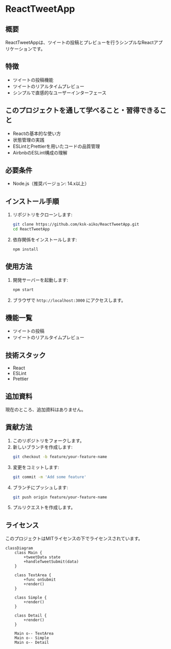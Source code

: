 # ReactTweetApp

## 概要
ReactTweetAppは、ツイートの投稿とプレビューを行うシンプルなReactアプリケーションです。

## 特徴
- ツイートの投稿機能
- ツイートのリアルタイムプレビュー
- シンプルで直感的なユーザーインターフェース

## このプロジェクトを通して学べること・習得できること
- Reactの基本的な使い方
- 状態管理の実践
- ESLintとPrettierを用いたコードの品質管理
- AirbnbのESLint構成の理解

## 必要条件
- Node.js（推奨バージョン: 14.x以上）

## インストール手順
1. リポジトリをクローンします:
    ```bash
    git clone https://github.com/ksk-aiko/ReactTweetApp.git
    cd ReactTweetApp
    ```
2. 依存関係をインストールします:
    ```bash
    npm install
    ```

## 使用方法
1. 開発サーバーを起動します:
    ```bash
    npm start
    ```
2. ブラウザで `http://localhost:3000` にアクセスします。

## 機能一覧
- ツイートの投稿
- ツイートのリアルタイムプレビュー

## 技術スタック
- React
- ESLint
- Prettier

## 追加資料
現在のところ、追加資料はありません。

## 貢献方法
1. このリポジトリをフォークします。
2. 新しいブランチを作成します:
    ```bash
    git checkout -b feature/your-feature-name
    ```
3. 変更をコミットします:
    ```bash
    git commit -m 'Add some feature'
    ```
4. ブランチにプッシュします:
    ```bash
    git push origin feature/your-feature-name
    ```
5. プルリクエストを作成します。

## ライセンス
このプロジェクトはMITライセンスの下でライセンスされています。

```mermaid
classDiagram
    class Main {
        +tweetData state
        +handleTweetSubmit(data)
    }
    
    class TextArea {
        +func onSubmit
        +render()
    }
    
    class Simple {
        +render()
    }
    
    class Detail {
        +render()
    }
    
    Main o-- TextArea
    Main o-- Simple
    Main o-- Detail